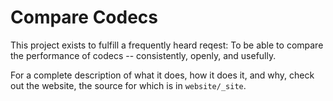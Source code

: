 Compare Codecs
==============

This project exists to fulfill a frequently heard reqest: To be able to compare
the performance of codecs -- consistently, openly, and usefully.

For a complete description of what it does, how it does it, and why, check out
the website, the source for which is in `website/_site`.
